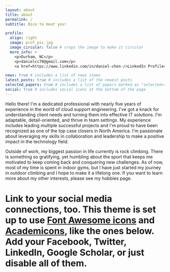 ```yaml
---
layout: about
title: about
permalink: /
subtitle: Nice to meet you!

profile:
  align: right
  image: prof_pic.jpg
  image_circular: false # crops the image to make it circular
  more_info: >
    <p>Durham, NC</p>
    <p>danielcc70@gmail.com</p>
    <a href=https://www.linkedin.com/in/daniel-chen-/>LinkedIn Profile</a>

news: true # includes a list of news items
latest_posts: true # includes a list of the newest posts
selected_papers: true # includes a list of papers marked as "selected={true}"
social: true # includes social icons at the bottom of the page
---
```


Hello there! I'm a dedicated professional with nearly five years of experience in the world of cloud support engineering. I've got a knack for understanding client needs and turning them into effective IT solutions. I'm adaptable, detail-oriented, and thrive in team settings. My experience includes leading multiple successful projects and I'm proud to have been recognized as one of the top case closers in North America. I'm passionate about leveraging my skills in collaboration and leadership to make a positive impact in the technology field.

Outside of work, my biggest passion in life currently is rock climbing. There is something so gratifying, yet humbling about the sport that keeps me motivated to keep coming back and conquering new challenges. As of now, most of my time is spent in indoor gyms, but I have just started my journey in outdoor climbing and I hope to make it a lifelong one. If you want to learn more about my other interests, please see my hobbies page. 

# Link to your social media connections, too. This theme is set up to use [Font Awesome icons](https://fontawesome.com/) and [Academicons](https://jpswalsh.github.io/academicons/), like the ones below. Add your Facebook, Twitter, LinkedIn, Google Scholar, or just disable all of them.
